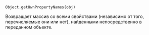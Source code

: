 `Object.getOwnPropertyNames(obj)`

Возвращает массив со всеми свойствами (независимо от того, перечисляемые они или нет), найденными непосредственно в переданном объекте.